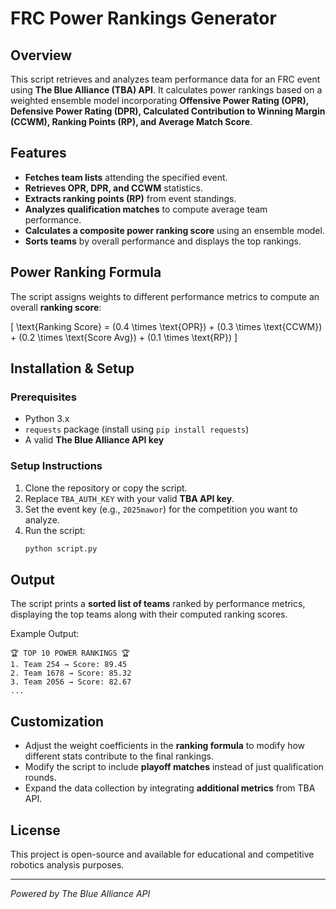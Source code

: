 # FRC Power Rankings Generator

## Overview
This script retrieves and analyzes team performance data for an FRC event using **The Blue Alliance (TBA) API**. It calculates power rankings based on a weighted ensemble model incorporating **Offensive Power Rating (OPR), Defensive Power Rating (DPR), Calculated Contribution to Winning Margin (CCWM), Ranking Points (RP), and Average Match Score**.

## Features
- **Fetches team lists** attending the specified event.
- **Retrieves OPR, DPR, and CCWM** statistics.
- **Extracts ranking points (RP)** from event standings.
- **Analyzes qualification matches** to compute average team performance.
- **Calculates a composite power ranking score** using an ensemble model.
- **Sorts teams** by overall performance and displays the top rankings.

## Power Ranking Formula
The script assigns weights to different performance metrics to compute an overall **ranking score**:

\[ \text{Ranking Score} = (0.4 \times \text{OPR}) + (0.3 \times \text{CCWM}) + (0.2 \times \text{Score Avg}) + (0.1 \times \text{RP}) \]

## Installation & Setup
### Prerequisites
- Python 3.x
- `requests` package (install using `pip install requests`)
- A valid **The Blue Alliance API key**

### Setup Instructions
1. Clone the repository or copy the script.
2. Replace `TBA_AUTH_KEY` with your valid **TBA API key**.
3. Set the event key (e.g., `2025mawor`) for the competition you want to analyze.
4. Run the script:
   ```bash
   python script.py
   ```

## Output
The script prints a **sorted list of teams** ranked by performance metrics, displaying the top teams along with their computed ranking scores.

Example Output:
```
🏆 TOP 10 POWER RANKINGS 🏆
1. Team 254 → Score: 89.45
2. Team 1678 → Score: 85.32
3. Team 2056 → Score: 82.67
...
```

## Customization
- Adjust the weight coefficients in the **ranking formula** to modify how different stats contribute to the final rankings.
- Modify the script to include **playoff matches** instead of just qualification rounds.
- Expand the data collection by integrating **additional metrics** from TBA API.

## License
This project is open-source and available for educational and competitive robotics analysis purposes.

---
*Powered by The Blue Alliance API*
